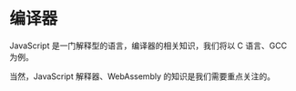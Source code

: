 # 编译器

JavaScript 是一门解释型的语言，编译器的相关知识，我们将以 C 语言、GCC 为例。

当然，JavaScript 解释器、WebAssembly 的知识是我们需要重点关注的。

